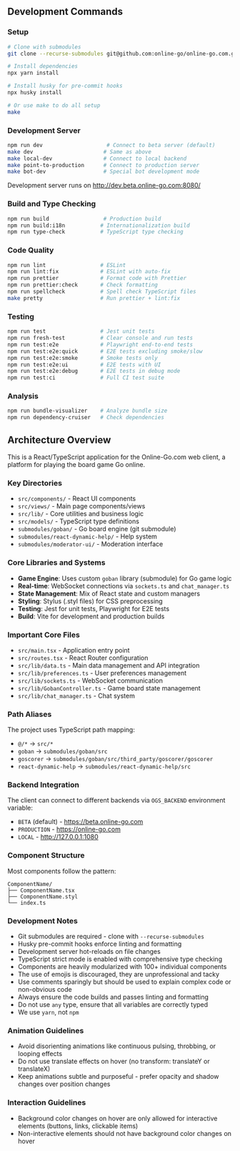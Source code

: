 ## Development Commands

### Setup

```bash
# Clone with submodules
git clone --recurse-submodules git@github.com:online-go/online-go.com.git

# Install dependencies
npx yarn install

# Install husky for pre-commit hooks
npx husky install

# Or use make to do all setup
make
```

### Development Server

```bash
npm run dev                    # Connect to beta server (default)
make dev                      # Same as above
make local-dev                # Connect to local backend
make point-to-production      # Connect to production server
make bot-dev                  # Special bot development mode
```

Development server runs on http://dev.beta.online-go.com:8080/

### Build and Type Checking

```bash
npm run build                 # Production build
npm run build:i18n           # Internationalization build
npm run type-check           # TypeScript type checking
```

### Code Quality

```bash
npm run lint                 # ESLint
npm run lint:fix             # ESLint with auto-fix
npm run prettier             # Format code with Prettier
npm run prettier:check       # Check formatting
npm run spellcheck           # Spell check TypeScript files
make pretty                  # Run prettier + lint:fix
```

### Testing

```bash
npm run test                 # Jest unit tests
npm run fresh-test           # Clear console and run tests
npm run test:e2e             # Playwright end-to-end tests
npm run test:e2e:quick       # E2E tests excluding smoke/slow
npm run test:e2e:smoke       # Smoke tests only
npm run test:e2e:ui          # E2E tests with UI
npm run test:e2e:debug       # E2E tests in debug mode
npm run test:ci              # Full CI test suite
```

### Analysis

```bash
npm run bundle-visualizer    # Analyze bundle size
npm run dependency-cruiser   # Check dependencies
```

## Architecture Overview

This is a React/TypeScript application for the Online-Go.com web client, a platform for playing the board game Go online.

### Key Directories

-   `src/components/` - React UI components
-   `src/views/` - Main page components/views
-   `src/lib/` - Core utilities and business logic
-   `src/models/` - TypeScript type definitions
-   `submodules/goban/` - Go board engine (git submodule)
-   `submodules/react-dynamic-help/` - Help system
-   `submodules/moderator-ui/` - Moderation interface

### Core Libraries and Systems

-   **Game Engine**: Uses custom `goban` library (submodule) for Go game logic
-   **Real-time**: WebSocket connections via `sockets.ts` and `chat_manager.ts`
-   **State Management**: Mix of React state and custom managers
-   **Styling**: Stylus (.styl files) for CSS preprocessing
-   **Testing**: Jest for unit tests, Playwright for E2E tests
-   **Build**: Vite for development and production builds

### Important Core Files

-   `src/main.tsx` - Application entry point
-   `src/routes.tsx` - React Router configuration
-   `src/lib/data.ts` - Main data management and API integration
-   `src/lib/preferences.ts` - User preferences management
-   `src/lib/sockets.ts` - WebSocket communication
-   `src/lib/GobanController.ts` - Game board state management
-   `src/lib/chat_manager.ts` - Chat system

### Path Aliases

The project uses TypeScript path mapping:

-   `@/*` → `src/*`
-   `goban` → `submodules/goban/src`
-   `goscorer` → `submodules/goban/src/third_party/goscorer/goscorer`
-   `react-dynamic-help` → `submodules/react-dynamic-help/src`

### Backend Integration

The client can connect to different backends via `OGS_BACKEND` environment variable:

-   `BETA` (default) - https://beta.online-go.com
-   `PRODUCTION` - https://online-go.com
-   `LOCAL` - http://127.0.0.1:1080

### Component Structure

Most components follow the pattern:

```
ComponentName/
├── ComponentName.tsx
├── ComponentName.styl
└── index.ts
```

### Development Notes

-   Git submodules are required - clone with `--recurse-submodules`
-   Husky pre-commit hooks enforce linting and formatting
-   Development server hot-reloads on file changes
-   TypeScript strict mode is enabled with comprehensive type checking
-   Components are heavily modularized with 100+ individual components
-   The use of emojis is discouraged, they are unprofessional and tacky
-   Use comments sparingly but should be used to explain complex code or non-obvious code
-   Always ensure the code builds and passes linting and formatting
-   Do not use `any` type, ensure that all variables are correctly typed
-   We use `yarn`, not `npm`

### Animation Guidelines

-   Avoid disorienting animations like continuous pulsing, throbbing, or looping effects
-   Do not use translate effects on hover (no transform: translateY or translateX)
-   Keep animations subtle and purposeful - prefer opacity and shadow changes over position changes

### Interaction Guidelines

-   Background color changes on hover are only allowed for interactive elements (buttons, links, clickable items)
-   Non-interactive elements should not have background color changes on hover
